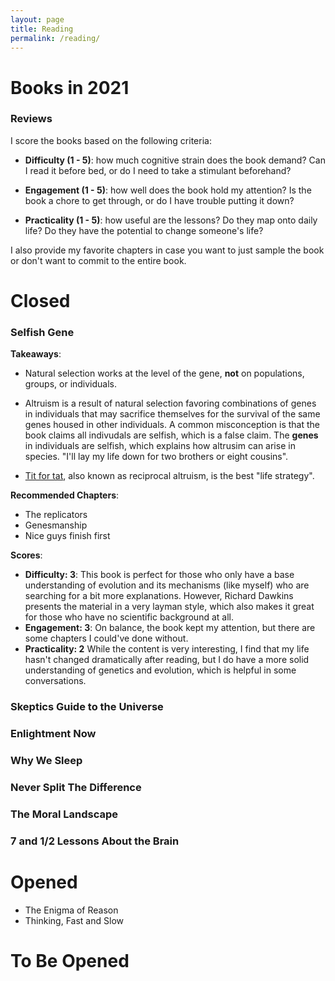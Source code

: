 ```yaml
---
layout: page
title: Reading
permalink: /reading/
---
```


# Books in 2021

### Reviews

I score the books based on the following criteria:

- **Difficulty (1 - 5)**: how much cognitive strain does the book demand? Can I read it before bed, or do I need to take a stimulant beforehand?  

- **Engagement (1 - 5)**: how well does the book hold my attention? Is the book a chore to get through, or do I have trouble putting it down?

- **Practicality (1 - 5)**: how useful are the lessons? Do they map onto daily life? Do they have the potential to change someone's life? 

I also provide my favorite chapters in case you want to just sample the book or don't want to commit to the entire book.

# Closed

### Selfish Gene

**Takeaways**:

- Natural selection works at the level of the gene, **not** on populations, groups, or individuals. 

- Altruism is a result of natural selection favoring combinations of genes in individuals that may sacrifice themselves for the survival of the same genes
housed in other individuals. A common misconception is that the book claims all indivudals are selfish, which is a false claim. The **genes** in individuals are selfish, which explains how altrusim can arise in species. "I'll lay my life down for two brothers or eight cousins". 

- [Tit for tat](https://en.wikipedia.org/wiki/Nice_Guys_Finish_First), also known as reciprocal altruism, is the best "life strategy". 
  
**Recommended Chapters**:

- The replicators
- Genesmanship
- Nice guys finish first

**Scores**:

- **Difficulty: 3**: This book is perfect for those who only have a base understanding of evolution and its mechanisms (like myself) who are searching
for a bit more explanations. However, Richard Dawkins presents the material in a very layman style, which also makes it great for those who have no 
scientific background at all. 
- **Engagement: 3**: On balance, the book kept my attention, but there are some chapters I could've done without. 
- **Practicality: 2** While the content is very interesting, I find that my life hasn't changed dramatically after reading, but I do have a more solid
understanding of genetics and evolution, which is helpful in some conversations. 
  
  
### Skeptics Guide to the Universe

### Enlightment Now

### Why We Sleep

### Never Split The Difference

### The Moral Landscape

### 7 and 1/2 Lessons About the Brain


# Opened

- The Enigma of Reason
- Thinking, Fast and Slow

# To Be Opened
